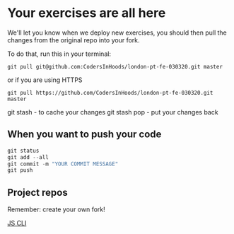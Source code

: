 # Your exercises are all here

We'll let you know when we deploy new exercises, you should then pull the changes from the original repo into your fork.

To do that, run this in your terminal:

```git
git pull git@github.com:CodersInHoods/london-pt-fe-030320.git master
```

or if you are using HTTPS

```git
git pull https://github.com/CodersInHoods/london-pt-fe-030320.git master
```

git stash - to cache your changes
git stash pop - put your changes back

## When you want to push your code

```javascript
git status
git add --all
git commit -m "YOUR COMMIT MESSAGE"
git push
```

## Project repos

Remember: create your own fork!

[JS CLI](https://github.com/CodersInHoods/js-cli-project-london-pt-fe-030320)
